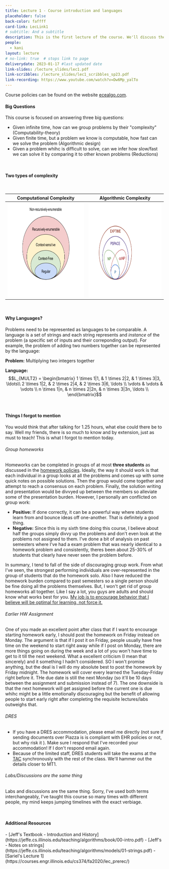 ```yaml
---
title: Lecture 1 - Course introduction and languages
placeholder: false
back-color: faffff
card-link: LecLink1
# subtitle: And a subtitle
description: This is the first lecture of the course. We'll discuss the course policies and why we model problems as languages.  
people:
  - kani
layout: lecture
# no-link: true  # stops link to page 
deliverydate: 2023-01-17 #last updated date
link-slides: /lecture_slides/lec1.pdf
link-scribbles: /lecture_slides/lec1_scribbles_sp23.pdf
link-recording: https://www.youtube.com/watch?v=Dw6Mp_yalTo
---
```


Course policies can be found on the website [ecealgo.com](https://ecealgo.com).

#### Big Questions

This course is focused on answering three big questions: 

- Given infinite time, how can we group problems by their "complexity" (Computability-theory)
- Given finite time, but a problem we know is computable, how fast can we solve the problem (Algorithmic design)
- Given a problem whihc is difficult to solve, can we infer how slow/fast we can solve it by comparing it to other known problems (Reductions)

&nbsp;
#### Two types of complexity
&nbsp;

| Computational Complexity      | Algorithmic Complexity |
| -----------                   | -----------            |
| <img src="/img/lectures/Lec1/Chomsky_Hierarchy-REfilled.png" alt="Chomsky Hierachy" style="height: 300px;">  | <img src="/img/lectures/Lec1/Algorithmic_complexity.png" alt="Algorithmic Complexity" style="height: 300px;">       |


&nbsp;
#### Why Languages? 
Problems need to be represented as languages to be comparable. A language is a set of strings and each string represents and *instance* of the problem (a specific set of inputs and their correponding output). For example, the problem of adding two numbers together can be represented by the language: 

**Problem:** Multiplying two integers together               

**Language:** 
$$L_{MULT2} = 
\begin{bmatrix}
  1 \times 1|1, & 1 \times 2|2, & 1 \times 3|3, \ldots\\
  2 \times 1|2, & 2 \times 2|4, & 2 \times 3|6, \ldots \\
  \vdots & \vdots & \vdots \\
  n \times 1|n, & n \times 2|2n, & n \times 3|3n, \ldots \\
\end{bmatrix}$$

&nbsp;
#### Things I forgot to mention
You would think that after talking for 1.25 hours, what else could there be to say. Well my friends, there is so much to know and by extension, just as must to teach! This is what I forgot to mention today. 

###### Group homeworks
Homeworks can be completed in groups of at most **three students** as discussed in the [homework policies](https://ecealgo.com/homeworks.html). Ideally, the way it should work is that each individual in a group looks at all the problems and comes up with some quick notes on possible solutions. Then the group would come together and attempt to reach a consensus on each problem. Finally, the solution writing and presentation would be divvyed up between the members so alleviate some of the presentation burden. However, I personally am conflicted on group work: 

- **Positive:** If done correctly, it can be a powerful way where students learn from and bounce ideas off one-another. That is definitely a good thing. 
- **Negative:** Since this is my sixth time doing this course, I believe about half the groups simply divvy up the problems and don't even look at the problems not assigned to them. I've done a bit of analysis on past semesters where I've had a exam problem that was nearly identical to a homework problem and consistently, theres been about 25-30% of students that clearly have never seen the problem before. 

In summary, I tend to fall of the side of discouraging group work. From what I've seen, the strongest performing individuals are over-represented in the group of students that do the homework solo. Also I have reduced the homework burden compared to past semesters so a single person should be fine doing all the problems themselves. 
But, I won't get rid of group homeworks all together. Like I say a lot, you guys are adults and should know what works best for you. [My job is to encourage behavior that I believe will be optimal for learning, not force it.](https://www.youtube.com/watch?v=QIBMMVJFM4M) 

###### Earlier HW Assignment
One of you made an excellent point after class that if I want to encourage starting homework early, I should post the homework on Friday instead on Monday. The argument is that if I post it on Friday, people usually have free time on the weekend to start right away while if I post on Monday, there are more things going on during the week and a lot of you won't have time to get to it till the next weekend. What a excellent criticism (I mean that sincerely) and it something I hadn't considered. SO I won't promise anything, but the deal is I will do my absolute best to post the homework by Friday midnight. The homework will cover every learned the Tuesday-Friday right before it. THe due date is still the next Monday (so it'll be 10 days between the assignment and submission instead of 7). The one downside is that the next homework will get assigned before the current one is due whihc might be a little emotionally discouraging but the benefit of allowing people to start early right after completing the requisite lectures/labs outweighs that.   

###### DRES
- If you have a DRES accommodation, please email me directly (not sure if sending documents over Piazza is is compliant with EHR policies or not, but why risk it ). Make sure I respond that I've recorded your accommodation! If I don't respond email again.
- Because of the limited staff, DRES students will take the exams at the [TAC](https://www.disability.illinois.edu/academic-accommodations-and-supports/academic-accommodations/testing-accommodations) synchronously with the rest of the class. We'll hammer out the details closer to MT1. 

###### Labs/Discussions are the same thing
Labs and discussions are the same thing. Sorry, I've used both terms interchangeably, I've taught this course so many times with different people, my mind keeps jumping timelines with the exact verbiage.  

&nbsp;
<h4>Additional Resources</h4>
- [Jeff's Textbook - Introduction and History](https://jeffe.cs.illinois.edu/teaching/algorithms/book/00-intro.pdf)
- [Jeff's - Notes on strings](https://jeffe.cs.illinois.edu/teaching/algorithms/models/01-strings.pdf)
- [Sariel's Lecture 1](https://courses.engr.illinois.edu/cs374/fa2020/lec_prerec/) 